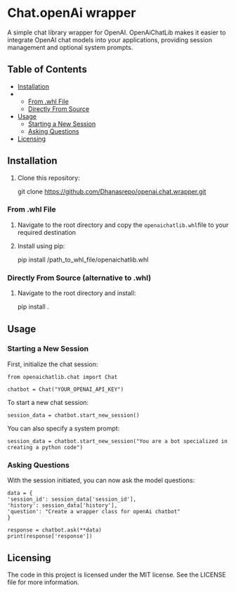 # Chat.openAi wrapper

A simple chat library wrapper for OpenAI. OpenAiChatLib makes it easier to integrate OpenAI chat models into your applications, providing session management and optional system prompts.

## Table of Contents

- [Installation](#installation)
- * [From .whl File](#from-whl-file)
  * [Directly From Source](#directly-from-source)
- [Usage](#usage)
  * [Starting a New Session](#starting-a-new-session)
  * [Asking Questions](#asking-questions)
- [Licensing](#licensing)

## Installation



1. Clone this repository:
  
   
    git clone https://github.com/Dhanasrepo/openai.chat.wrapper.git

### From .whl File

1. Navigate to the root directory and copy the `openaichatlib.whl`file to your required destination
2. Install using pip:


    pip install /path_to_whl_file/openaichatlib.whl

### Directly From Source (alternative to .whl)


1. Navigate to the root directory and install:


    pip install .


## Usage

### Starting a New Session

First, initialize the chat session:


    from openaichatlib.chat import Chat

    chatbot = Chat("YOUR_OPENAI_API_KEY")


To start a new chat session:


    session_data = chatbot.start_new_session()


You can also specify a system prompt:


    session_data = chatbot.start_new_session("You are a bot specialized in creating a python code")


### Asking Questions

With the session initiated, you can now ask the model questions:


    data = {
    'session_id': session_data['session_id'],
    'history': session_data['history'],
    'question': "Create a wrapper class for openAi chatbot"
    }

    response = chatbot.ask(**data)
    print(response['response'])


## Licensing

The code in this project is licensed under the MIT license. See the LICENSE file for more information.
